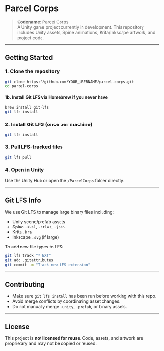# Parcel Corps

> **Codename:** Parcel Corps  
> A Unity game project currently in development. This repository includes Unity assets, Spine animations, Krita/Inkscape artwork, and project code.

---

## Getting Started

### 1. Clone the repository

```bash
git clone https://github.com/YOUR_USERNAME/parcel-corps.git
cd parcel-corps
```

#### 1b. Install Git LFS via Homebrew if you never have
```bash
brew install git-lfs
git lfs install
```

### 2. Install Git LFS (once per machine)

```bash
git lfs install
```

### 3. Pull LFS-tracked files

```bash
git lfs pull
```

### 4. Open in Unity

Use the Unity Hub or open the `/ParcelCorps` folder directly.

---

## Git LFS Info

We use Git LFS to manage large binary files including:

- Unity scene/prefab assets
- Spine `.skel`, `.atlas`, `.json`
- Krita `.kra`
- Inkscape `.svg` (if large)

To add new file types to LFS:

```bash
git lfs track "*.EXT"
git add .gitattributes
git commit -m "Track new LFS extension"
```

---

## Contributing

- Make sure `git lfs install` has been run before working with this repo.
- Avoid merge conflicts by coordinating asset changes.
- Do not manually merge `.unity`, `.prefab`, or binary assets.

---

## License

This project is **not licensed for reuse**. Code, assets, and artwork are proprietary and may not be copied or reused.
